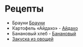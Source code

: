 # Рецепты

- Брауни [Брауни](brownie.md)
- Картофель «Айдахо» - [Айдахо](aidaho.md)
- Банановый хлеб - [Банановый](banana.md)
- [Закуска из овощей](https://eda.ru/recepty/zakuski/zakuska-iz-zapechennyh-ovoschey-174257)

